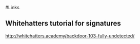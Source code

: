 #Links
## Whitehatters tutorial for signatures
http://whitehatters.academy/backdoor-103-fully-undetected/
